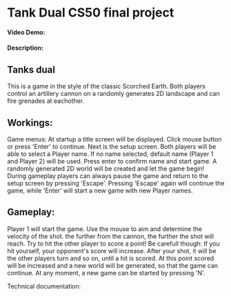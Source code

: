 # Tank Dual CS50 final project
#### Video Demo:  <URL HERE>
#### Description:

## Tanks dual

This is a game in the style of the classic Scorched Earth. Both players control an artillery cannon on a randomly generates 2D landscape and can fire grenades at eachother.

## Workings:
Game menus:
At startup a title screen will be displayed. Click mouse button or press 'Enter' to continue.
Next is the setup screen. Both players will be able to select a Player name. If no name selected, default name (Player 1 and Player 2) will be used. Press enter to confirm name and start game. A randomly generated 2D world will be created and let the game begin!
During gameplay players can always pause the game and return to the setup screen by pressing 'Escape'. Pressing 'Escape' again will continue the game, while 'Enter' will start a new game with new Player names.

## Gameplay:
Player 1 will start the game. Use the mouse to aim and determine the velocity of the shot. the further from the cannon, the further the shot will reach. Try to hit the other player to score a point! Be carefull though: If you hit yourself, your opponent's score will increase.
After your shot, it will be the other players turn and so on, until a hit is scored. At this point scored will be increased and a new world will be generated, so that the game can continue.
At any moment, a new game can be started by pressing 'N'.


Technical documentation:






